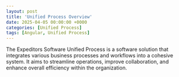 ```yaml
---
layout: post
title: 'Unified Process Overview'
date: 2025-04-05 00:00:00 +0000
categories: [Unified Process]
tags: [Angular, Unified Process]
---
```


The Expeditors Software Unified Process is a software solution that integrates various business processes and workflows into a cohesive system. It aims to streamline operations, improve collaboration, and enhance overall efficiency within the organization.